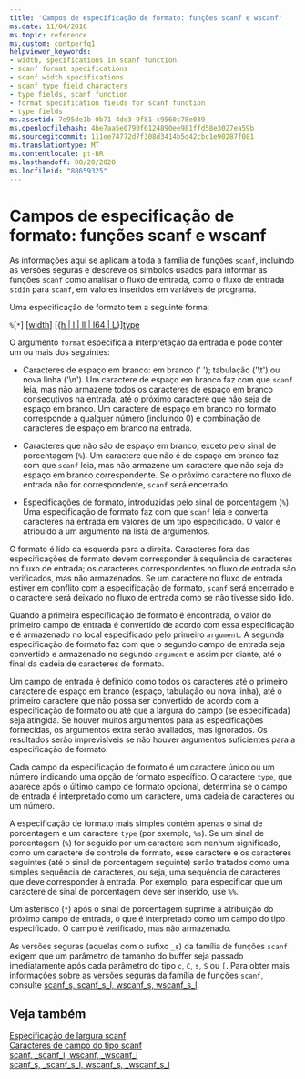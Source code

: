 ```yaml
---
title: 'Campos de especificação de formato: funções scanf e wscanf'
ms.date: 11/04/2016
ms.topic: reference
ms.custom: contperfq1
helpviewer_keywords:
- width, specifications in scanf function
- scanf format specifications
- scanf width specifications
- scanf type field characters
- type fields, scanf function
- format specification fields for scanf function
- type fields
ms.assetid: 7e95de1b-0b71-4de3-9f81-c9560c78e039
ms.openlocfilehash: 4be7aa5e0790f0124890ee981ffd58e3027ea59b
ms.sourcegitcommit: 111ee74772d7f308d3414b5d42cbc1e90287f081
ms.translationtype: MT
ms.contentlocale: pt-BR
ms.lasthandoff: 08/20/2020
ms.locfileid: "88659325"
---
```

# <a name="format-specification-fields-scanf-and-wscanf-functions"></a>Campos de especificação de formato: funções scanf e wscanf

As informações aqui se aplicam a toda a família de funções `scanf`, incluindo as versões seguras e descreve os símbolos usados para informar as funções `scanf` como analisar o fluxo de entrada, como o fluxo de entrada `stdin` para `scanf`, em valores inseridos em variáveis de programa.

Uma especificação de formato tem a seguinte forma:

`%`[`*`] [[width](../c-runtime-library/scanf-width-specification.md)] [{[h &#124; l &#124; ll &#124; I64 &#124; L](../c-runtime-library/scanf-width-specification.md)}][type](../c-runtime-library/scanf-type-field-characters.md)

O argumento `format` especifica a interpretação da entrada e pode conter um ou mais dos seguintes:

- Caracteres de espaço em branco: em branco (' '); tabulação ('\t') ou nova linha ('\n'). Um caractere de espaço em branco faz com que `scanf` leia, mas não armazene todos os caracteres de espaço em branco consecutivos na entrada, até o próximo caractere que não seja de espaço em branco. Um caractere de espaço em branco no formato corresponde a qualquer número (incluindo 0) e combinação de caracteres de espaço em branco na entrada.

- Caracteres que não são de espaço em branco, exceto pelo sinal de porcentagem (`%`). Um caractere que não é de espaço em branco faz com que `scanf` leia, mas não armazene um caractere que não seja de espaço em branco correspondente. Se o próximo caractere no fluxo de entrada não for correspondente, `scanf` será encerrado.

- Especificações de formato, introduzidas pelo sinal de porcentagem (`%`). Uma especificação de formato faz com que `scanf` leia e converta caracteres na entrada em valores de um tipo especificado. O valor é atribuído a um argumento na lista de argumentos.

O formato é lido da esquerda para a direita. Caracteres fora das especificações de formato devem corresponder à sequência de caracteres no fluxo de entrada; os caracteres correspondentes no fluxo de entrada são verificados, mas não armazenados. Se um caractere no fluxo de entrada estiver em conflito com a especificação de formato, `scanf` será encerrado e o caractere será deixado no fluxo de entrada como se não tivesse sido lido.

Quando a primeira especificação de formato é encontrada, o valor do primeiro campo de entrada é convertido de acordo com essa especificação e é armazenado no local especificado pelo primeiro `argument`. A segunda especificação de formato faz com que o segundo campo de entrada seja convertido e armazenado no segundo `argument` e assim por diante, até o final da cadeia de caracteres de formato.

Um campo de entrada é definido como todos os caracteres até o primeiro caractere de espaço em branco (espaço, tabulação ou nova linha), até o primeiro caractere que não possa ser convertido de acordo com a especificação de formato ou até que a largura do campo (se especificada) seja atingida. Se houver muitos argumentos para as especificações fornecidas, os argumentos extra serão avaliados, mas ignorados. Os resultados serão imprevisíveis se não houver argumentos suficientes para a especificação de formato.

Cada campo da especificação de formato é um caractere único ou um número indicando uma opção de formato específico. O caractere `type`, que aparece após o último campo de formato opcional, determina se o campo de entrada é interpretado como um caractere, uma cadeia de caracteres ou um número.

A especificação de formato mais simples contém apenas o sinal de porcentagem e um caractere `type` (por exemplo, `%s`). Se um sinal de porcentagem (`%`) for seguido por um caractere sem nenhum significado, como um caractere de controle de formato, esse caractere e os caracteres seguintes (até o sinal de porcentagem seguinte) serão tratados como uma simples sequência de caracteres, ou seja, uma sequência de caracteres que deve corresponder à entrada. Por exemplo, para especificar que um caractere de sinal de porcentagem deve ser inserido, use `%%`.

Um asterisco (`*`) após o sinal de porcentagem suprime a atribuição do próximo campo de entrada, o que é interpretado como um campo do tipo especificado. O campo é verificado, mas não armazenado.

As versões seguras (aquelas com o sufixo `_s`) da família de funções `scanf` exigem que um parâmetro de tamanho do buffer seja passado imediatamente após cada parâmetro do tipo `c`, `C`, `s`, `S` ou `[`. Para obter mais informações sobre as versões seguras da família de funções `scanf`, consulte [scanf_s, scanf_s_l, wscanf_s, wscanf_s_l](../c-runtime-library/reference/scanf-s-scanf-s-l-wscanf-s-wscanf-s-l.md).

## <a name="see-also"></a>Veja também

[Especificação de largura scanf](../c-runtime-library/scanf-width-specification.md)<br/>
[Caracteres de campo do tipo scanf](../c-runtime-library/scanf-type-field-characters.md)<br/>
[scanf, _scanf_l, wscanf, _wscanf_l](../c-runtime-library/reference/scanf-scanf-l-wscanf-wscanf-l.md)<br/>
[scanf_s, _scanf_s_l, wscanf_s, _wscanf_s_l](../c-runtime-library/reference/scanf-s-scanf-s-l-wscanf-s-wscanf-s-l.md)
